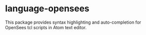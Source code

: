 # language-opensees
This package provides syntax highlighting and auto-completion for OpenSees tcl scripts in Atom text editor.
